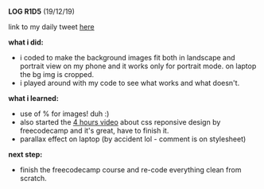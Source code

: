 **LOG R1D5** (19/12/19)

link to my daily tweet [here](https://twitter.com/Nightcoder2/status/1207507148919525376)

**what i did:**
- i coded to make the background images fit both in landscape and portrait view on my phone and it works only for portrait mode.
on laptop the bg img is cropped.
- i played around with my code to see what works and what doesn't.


**what i learned:**
- use of % for images! duh :)
- also started the [4 hours video](https://www.youtube.com/watch?v=srvUrASNj0s&t=1023s) about css reponsive design by freecodecamp and it's great, have to finish it.
- parallax effect on laptop (by accident lol - comment is on stylesheet) 

**next step:**
- finish the freecodecamp course and re-code everything clean from scratch.





